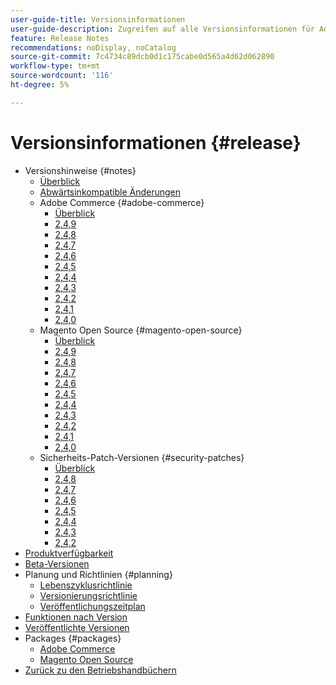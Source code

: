 ```yaml
---
user-guide-title: Versionsinformationen
user-guide-description: Zugreifen auf alle Versionsinformationen für Adobe Commerce-Patches und -Services an einem Ort.
feature: Release Notes
recommendations: noDisplay, noCatalog
source-git-commit: 7c4734c89dcb0d1c175cabe0d565a4d62d062890
workflow-type: tm+mt
source-wordcount: '116'
ht-degree: 5%

---
```



# Versionsinformationen {#release}

- Versionshinweise {#notes}
   - [Überblick](release-notes/overview.md)
   - [Abwärtsinkompatible Änderungen](backward-incompatible-changes.md)
   - Adobe Commerce {#adobe-commerce}
      - [Überblick](release-notes/commerce/overview.md)
      - [2,4,9](release-notes/commerce/2-4-9.md)
      - [2,4,8](release-notes/commerce/2-4-8.md)
      - [2,4,7](release-notes/commerce/2-4-7.md)
      - [2,4,6](release-notes/commerce/2-4-6.md)
      - [2,4,5](release-notes/commerce/2-4-5.md)
      - [2,4,4](release-notes/commerce/2-4-4.md)
      - [2,4,3](release-notes/commerce/2-4-3.md)
      - [2,4,2](release-notes/commerce/2-4-2.md)
      - [2,4,1](release-notes/commerce/2-4-1.md)
      - [2,4,0](release-notes/commerce/2-4-0.md)
   - Magento Open Source {#magento-open-source}
      - [Überblick](release-notes/open-source/overview.md)
      - [2,4,9](release-notes/open-source/2-4-9.md)
      - [2,4,8](release-notes/open-source/2-4-8.md)
      - [2,4,7](release-notes/open-source/2-4-7.md)
      - [2,4,6](release-notes/open-source/2-4-6.md)
      - [2,4,5](release-notes/open-source/2-4-5.md)
      - [2,4,4](release-notes/open-source/2-4-4.md)
      - [2,4,3](release-notes/open-source/2-4-3.md)
      - [2,4,2](release-notes/open-source/2-4-2.md)
      - [2,4,1](release-notes/open-source/2-4-1.md)
      - [2,4,0](release-notes/open-source/2-4-0.md)
   - Sicherheits-Patch-Versionen {#security-patches}
      - [Überblick](release-notes/security/overview.md)
      - [2,4,8](release-notes/security/2-4-8-patches.md)
      - [2,4,7](release-notes/security/2-4-7-patches.md)
      - [2,4,6](release-notes/security/2-4-6-patches.md)
      - [2,4,5](release-notes/security/2-4-5-patches.md)
      - [2,4,4](release-notes/security/2-4-4-patches.md)
      - [2,4,3](release-notes/security/2-4-3-patches.md)
      - [2,4,2](release-notes/security/2-4-2-patches.md)
- [Produktverfügbarkeit](product-availability.md)
- [Beta-Versionen](beta.md)
- Planung und Richtlinien {#planning}
   - [Lebenszyklusrichtlinie](lifecycle-policy.md)
   - [Versionierungsrichtlinie](versioning-policy.md)
   - [Veröffentlichungszeitplan](schedule.md)
- [Funktionen nach Version](features.md)
- [Veröffentlichte Versionen](versions.md)
- Packages {#packages}
   - [Adobe Commerce](packages/adobe-commerce.md)
   - [Magento Open Source](packages/magento-open-source.md)
- [Zurück zu den Betriebshandbüchern](https://experienceleague.adobe.com/docs/commerce-operations/operational-guides/home.html?lang=de)

